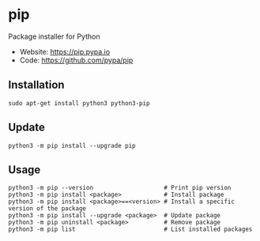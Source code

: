 # pip

Package installer for Python

- Website: <https://pip.pypa.io>
- Code: <https://github.com/pypa/pip>

## Installation

`sudo apt-get install python3 python3-pip`

## Update

`python3 -m pip install --upgrade pip`

## Usage

```text
python3 -m pip --version                    # Print pip version
python3 -m pip install <package>            # Install package
python3 -m pip install <package>==<version> # Install a specific version of the package
python3 -m pip install --upgrade <package>  # Update package
python3 -m pip uninstall <package>          # Remove package
python3 -m pip list                         # List installed packages
```
